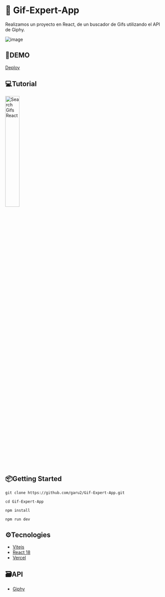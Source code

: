 # 🤪 Gif-Expert-App
Realizamos un proyecto en React, de un buscador de Gifs utilizando el API de Giphy.

![image](https://res.cloudinary.com/dqd5x0s7w/image/upload/v1679535762/github/GifProject-min_knyfe4.png)

## 🚀DEMO
 [Deploy](https://gif-finder-omega.vercel.app/)

## 💻Tutorial
<a href='https://youtu.be/_z70JUP0mIQ' target='_blank'>
    <img width='30%' src='https://img.youtube.com/vi/_z70JUP0mIQ/mqdefault.jpg' alt='Search Gifs React' />
</a>

## 📦Getting Started
```
git clone https://github.com/garu2/Gif-Expert-App.git
```
```
cd Gif-Expert-App
```
```
npm install
```
```
npm run dev
```
## ⚙Tecnologies
* [Vitejs](https://vitejs.dev/)
* [React 18](https://reactjs.org/)
* [Vercel](https://vercel.com/)

## 🗃API
* [Giphy](https://developers.giphy.com/)
